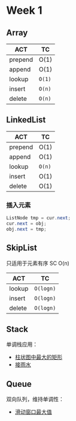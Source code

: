 # Week 1

## Array

| ACT | TC |
| --- | --- |
| prepend | O(1) |
| append | O(1) |
| lookup | `O(1)` |
| insert | `O(n)` |
| delete | `O(n)` |

## LinkedList

| ACT | TC |
| --- | --- |
| prepend | O(1) |
| append | O(1) |
| lookup | `O(n)` |
| insert | O(1) |
| delete | O(1) |

### 插入元素
```java
ListNode tmp = cur.next;
cur.next = obj;
obj.next = tmp;
```

## SkipList

只适用于元素有序
SC O(n)

| ACT | TC |
| --- | --- |
| lookup | `O(logn)` |
| insert | `O(logn)` |
| delete | `O(logn)` |

## Stack

单调栈应用：
- [柱状图中最大的矩形](https://leetcode-cn.com/problems/largest-rectangle-in-histogram/)
- [接雨水](https://leetcode-cn.com/problems/trapping-rain-water/)

## Queue

双向队列，维持单调性：
- [滑动窗口最大值](https://leetcode-cn.com/problems/sliding-window-maximum/)
